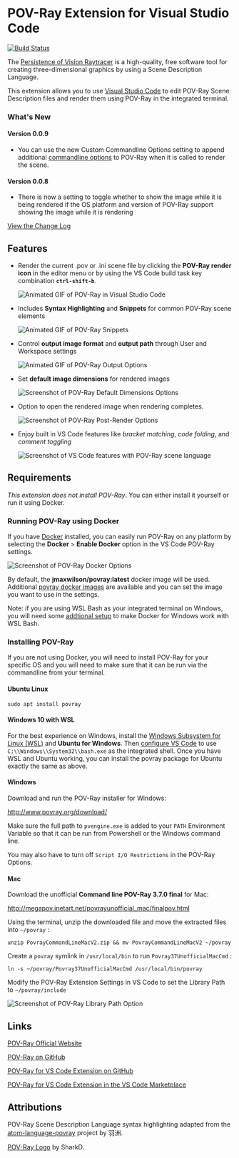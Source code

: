 # POV-Ray Extension for Visual Studio Code

[![Build Status](https://travis-ci.org/jmaxwilson/vscode-povray.svg?branch=master)](https://travis-ci.org/jmaxwilson/vscode-povray)

The [Persistence of Vision Raytracer](http://povray.org) is a high-quality, free software tool for creating three-dimensional graphics by using a Scene Description Language.

This extension allows you to use [Visual Studio Code](https://code.visualstudio.com) to edit POV-Ray Scene Description files and render them using POV-Ray in the integrated terminal.

### What's New

#### Version 0.0.9

* You can use the new Custom Commandline Options setting to append additional [commandline options](https://www.povray.org/documentation/3.7.0/r3_2.html) to POV-Ray when it is called to render the scene. 

#### Version 0.0.8

* There is now a setting to toggle whether to show the image while it is being rendered if the OS platform and version of POV-Ray support showing the image while it is rendering

[View the Change Log](./CHANGELOG.md)

## Features

* Render the current .pov or .ini scene file by clicking the **POV-Ray render icon** in the editor menu or by using the VS Code build task key combination **`ctrl-shift-b`**.

    ![Animated GIF of POV-Ray in Visual Studio Code](https://raw.githubusercontent.com/jmaxwilson/vscode-povray/master/images/vscode-povray-demo.gif)

* Includes **Syntax Highlighting** and **Snippets** for common POV-Ray scene elements

    ![Animated GIF of POV-Ray Snippets](https://raw.githubusercontent.com/jmaxwilson/vscode-povray/master/images/vscode-povray-snippets-demo.gif)

* Control **output image format** and **output path** through User and Workspace settings

    ![Animated GIF of POV-Ray Output Options](https://raw.githubusercontent.com/jmaxwilson/vscode-povray/master/images/vscode-povray-output-image-format.gif)

* Set **default image dimensions** for rendered images

    ![Screenshot of POV-Ray Default Dimensions Options](https://raw.githubusercontent.com/jmaxwilson/vscode-povray/master/images/vscode-povray-settings-render-dimensions.png)

* Option to open the rendered image when rendering completes.

    ![Screenshot of POV-Ray Post-Render Options](https://raw.githubusercontent.com/jmaxwilson/vscode-povray/master/images/vscode-povray-settings-open-after-render.png)

* Enjoy built in VS Code features like *bracket matching*, *code folding*, and *comment toggling*

    ![Screenshot of VS Code features with POV-Ray scene language](https://raw.githubusercontent.com/jmaxwilson/vscode-povray/master/images/vscode-features.gif)

## Requirements

*This extension does not install POV-Ray*. You can either install it yourself or run it using Docker.

### **Running POV-Ray using Docker**

If you have [Docker](https://www.docker.com/products/docker-desktop) installed, you can easily run POV-Ray on any platform by selecting the **Docker** > **Enable Docker** option in the VS Code POV-Ray settings.

![Screenshot of POV-Ray Docker Options](https://raw.githubusercontent.com/jmaxwilson/vscode-povray/master/images/vscode-povray-settings-docker.png)

By default, the **jmaxwilson/povray:latest** docker image will be used. Additional [povray docker images](https://hub.docker.com/r/jmaxwilson/povray) are available and you can set the image you want to use in the settings.

Note: if you are using WSL Bash as your integrated terminal on Windows, you will need some [addtional setup](https://github.com/jmaxwilson/wsl-docker-git-setup) to make Docker for Windows work with WSL Bash.

### **Installing POV-Ray**

If you are not using Docker, you will need to install POV-Ray for your specific OS and you will need to make sure that it can be run via the commandline from your terminal.

#### Ubuntu Linux

    sudo apt install povray

#### Windows 10 with WSL

For the best experience on Windows, install the [Windows Subsystem for Linux (WSL)](https://msdn.microsoft.com/en-us/commandline/wsl/install_guide) and **Ubuntu for Windows**. Then [configure VS Code](https://code.visualstudio.com/docs/editor/integrated-terminal#_configuration) to use `C:\\Windows\\System32\\bash.exe` as the integrated shell. Once you have WSL and Ubuntu working, you can install the povray package for Ubuntu exactly the same as above.

#### Windows 
Download and run the POV-Ray installer for Windows:

http://www.povray.org/download/

Make sure the full path to `pvengine.exe` is added to your `PATH` Environment Variable so that it can be run from Powershell or the Windows command line.

You may also have to turn off `Script I/O Restrictions` in the POV-Ray Options.

#### Mac

Download the unofficial **Command line POV-Ray 3.7.0 final** for Mac:

http://megapov.inetart.net/povrayunofficial_mac/finalpov.html

Using the terminal, unzip the downloaded file and move the extracted files into `~/povray` :

    unzip PovrayCommandLineMacV2.zip && mv PovrayCommandLineMacV2 ~/povray

Create a `povray` symlink in `/usr/local/bin` to run `Povray37UnofficialMacCmd` :

    ln -s ~/povray/Povray37UnofficialMacCmd /usr/local/bin/povray

Modify the POV-Ray Extension Settings in VS Code to set the Library Path to `~/povray/include`

![Screenshot of POV-Ray Library Path Option](https://raw.githubusercontent.com/jmaxwilson/vscode-povray/master/images/vscode-povray-settings-library-path.png)

## Links

[POV-Ray Official Website](http://povray.org)

[POV-Ray on GitHub](https://github.com/POV-Ray/povray)

[POV-Ray for VS Code Extension on GitHub](https://github.com/jmaxwilson/vscode-povray)

[POV-Ray for VS Code Extension in the VS Code Marketplace](https://marketplace.visualstudio.com/items?itemName=jmaxwilson.vscode-povray)

## Attributions

POV-Ray Scene Description Language syntax highlighting adapted from the [atom-language-povray](https://github.com/h-a-n-n-e-s/atom-language-povray) project by 羽洲.

[POV-Ray Logo](https://commons.wikimedia.org/wiki/File:Povray_logo_sphere.png) by SharkD.
